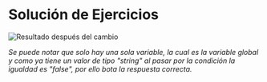 Solución de Ejercicios
======================

![Resultado después del cambio](http://i64.tinypic.com/2vb0vph.jpg)

*Se puede notar que solo hay una sola variable, la cual es la variable global y como ya tiene un valor de tipo "string" al pasar por la condición la igualdad es "false", por ello bota la respuesta correcta.*